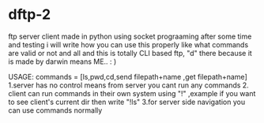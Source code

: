 # dftp-2
ftp server client made in python using socket prograaming after some time and testing i will write how you can use this properly like what commands are valid or not and all and this is totally CLI based ftp, "d" there because it is made by darwin means ME.. : )

USAGE:
commands = [ls,pwd,cd,send filepath+name ,get filepath+name]
1.server has no control means from server you cant run any commands 
2. client can run commands in their own system using "!" ,example if you want to see client's current dir then write "!ls"
3.for server side navigation you can use commands normally
